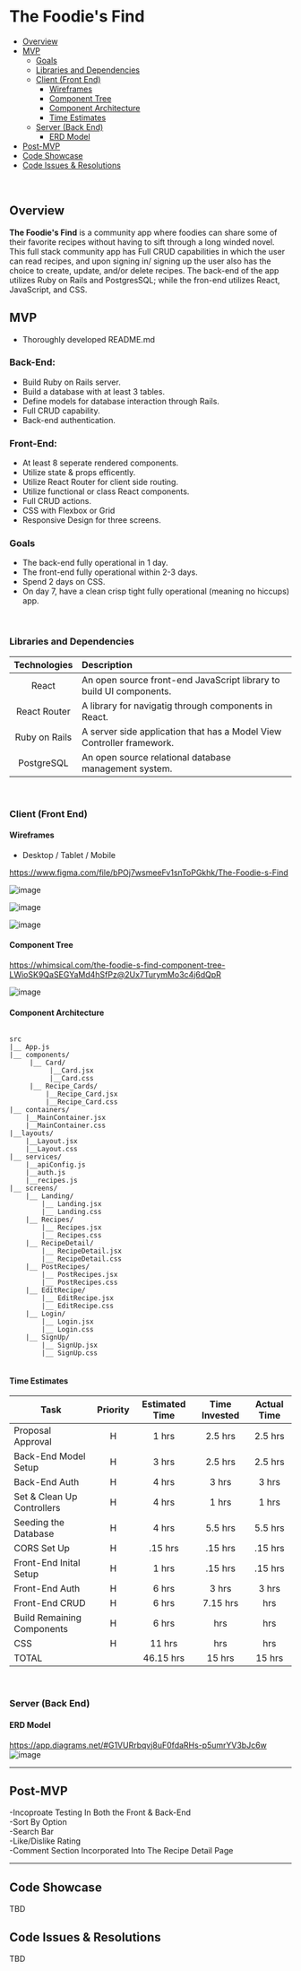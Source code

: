 # The Foodie's Find

- [Overview](#overview)
- [MVP](#mvp)
  - [Goals](#goals)
  - [Libraries and Dependencies](#libraries-and-dependencies)
  - [Client (Front End)](#client-front-end)
    - [Wireframes](#wireframes)
    - [Component Tree](#component-tree)
    - [Component Architecture](#component-architecture)
    - [Time Estimates](#time-estimates)
  - [Server (Back End)](#server-back-end)
    - [ERD Model](#erd-model)
- [Post-MVP](#post-mvp)
- [Code Showcase](#code-showcase)
- [Code Issues & Resolutions](#code-issues--resolutions)

<br>

## Overview

**The Foodie's Find** is a community app where foodies can share some of their favorite recipes without having to sift through a long winded novel. This full stack community app has Full CRUD capabilities in which the user can read recipes, and upon signing in/ signing up the user also has the choice to create, update, and/or delete recipes. The back-end of the app utilizes Ruby on Rails and PostgresSQL; while the fron-end utilizes React, JavaScript, and CSS.  

## MVP
- Thoroughly developed README.md    <br>

### Back-End:
- Build Ruby on Rails server.     <br>
- Build a database with at least 3 tables.     <br>
- Define models for database interaction through Rails.     <br>
- Full CRUD capability.  <br>
- Back-end authentication.

### Front-End:
- At least 8 seperate rendered components.    <br>
- Utilize state & props efficently.    <br>
- Utilize React Router for client side routing.
- Utilize functional or class React components.   <br>
- Full CRUD actions.    <br>
- CSS with Flexbox or Grid    <br>
- Responsive Design for three screens.    <br>

### Goals
- The back-end fully operational in 1 day. <br>
- The front-end fully operational within 2-3 days. <br>
- Spend 2 days on CSS. <br>
- On day 7, have a clean crisp tight fully operational (meaning no hiccups) app.

<br>

### Libraries and Dependencies

|   Technologies   |                Description                 |
| :--------------: | :----------------------------------------- |
|      React       | An open source front-end JavaScript library to build UI components. |
|   React Router   | A library for navigatig through components in React. |
|  Ruby on Rails   | A server side application that has a Model View Controller framework. |
|    PostgreSQL    | An open source relational database management system.|

<br>

### Client (Front End)

#### Wireframes

- Desktop / Tablet / Mobile

https://www.figma.com/file/bPOj7wsmeeFv1snToPGkhk/The-Foodie-s-Find

![image](https://user-images.githubusercontent.com/59977555/122935811-a4212200-d33e-11eb-966d-03cb541981ac.png) <br>

![image](https://user-images.githubusercontent.com/59977555/122939376-8f925900-d341-11eb-9373-fdf45e7926da.png) <br>

![image](https://user-images.githubusercontent.com/59977555/122935937-c31fb400-d33e-11eb-8a6d-1b7a6b17f7d9.png)

#### Component Tree

https://whimsical.com/the-foodie-s-find-component-tree-LWioSK9QaSEGYaMd4hSfPz@2Ux7TurymMo3c4j6dQpR

![image](https://user-images.githubusercontent.com/59977555/122936472-2e698600-d33f-11eb-9f12-e35de18648d7.png)

#### Component Architecture

``` structure

src
|__ App.js
|__ components/
     |__ Card/
          |__Card.jsx
          |__Card.css
     |__ Recipe_Cards/
         |__Recipe_Card.jsx
         |__Recipe_Card.css 
|__ containers/  
    |__MainContainer.jsx   
    |__MainContainer.css
|__layouts/
    |__Layout.jsx
    |__Layout.css
|__ services/
    |__apiConfig.js
    |__auth.js
    |__recipes.js
|__ screens/ 
    |__ Landing/
        |__ Landing.jsx
        |__ Landing.css
    |__ Recipes/
        |__ Recipes.jsx
        |__ Recipes.css    
    |__ RecipeDetail/
        |__ RecipeDetail.jsx
        |__ RecipeDetail.css
    |__ PostRecipes/
        |__ PostRecipes.jsx
        |__ PostRecipes.css
    |__ EditRecipe/
        |__ EditRecipe.jsx
        |__ EditRecipe.css
    |__ Login/
        |__ Login.jsx
        |__ Login.css
    |__ SignUp/
        |__ SignUp.jsx
        |__ SignUp.css
      

```

#### Time Estimates

| Task                       | Priority | Estimated Time | Time Invested | Actual Time |
| --------------------       | :------: | :------------: | :-----------: | :---------: |
| Proposal Approval          |    H     |     1 hrs      |     2.5 hrs   |    2.5 hrs  |
| Back-End Model Setup       |    H     |     3 hrs      |     2.5 hrs   |    2.5 hrs  |
| Back-End Auth              |    H     |     4 hrs      |     3 hrs     |    3 hrs    |
| Set & Clean Up Controllers |    H     |     4 hrs      |     1 hrs     |    1 hrs    |
| Seeding the Database       |    H     |     4 hrs      |    5.5 hrs    |   5.5 hrs   |
| CORS Set Up                |    H     |    .15 hrs     |    .15 hrs    |   .15 hrs   |
| Front-End Inital Setup     |    H     |     1 hrs      |    .15 hrs    |   .15 hrs   |
| Front-End Auth             |    H     |     6 hrs      |     3 hrs     |    3 hrs    |
| Front-End CRUD             |    H     |     6 hrs      |    7.15 hrs   |      hrs    |
| Build Remaining Components |    H     |     6 hrs      |      hrs      |      hrs    |
| CSS                        |    H     |    11 hrs      |      hrs      |      hrs    |
| TOTAL                      |          |   46.15 hrs    |     15 hrs    |    15 hrs   |


<br>

### Server (Back End)

#### ERD Model

https://app.diagrams.net/#G1VURrbqvj8uF0fdaRHs-p5umrYV3bJc6w
<br>
![image](https://user-images.githubusercontent.com/59977555/122994428-735cdf00-d376-11eb-920c-de9075d8e4fa.png)
***

## Post-MVP

-Incoproate Testing In Both the Front & Back-End <br>
-Sort By Option <br>
-Search Bar <br>
-Like/Dislike Rating <br>
-Comment Section Incorporated Into The Recipe Detail Page <br>

***

## Code Showcase

TBD

## Code Issues & Resolutions

TBD
